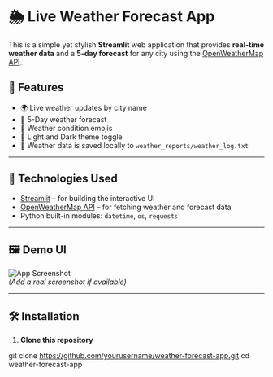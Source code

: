 # 🌦️ Live Weather Forecast App

This is a simple yet stylish **Streamlit** web application that provides **real-time weather data** and a **5-day forecast** for any city using the [OpenWeatherMap API](https://openweathermap.org/).

## 🚀 Features

- 🌍 Live weather updates by city name 
- 📅 5-Day weather forecast  
- 🌈 Weather condition emojis  
- 🌙 Light and Dark theme toggle  
- 💾 Weather data is saved locally to `weather_reports/weather_log.txt`

---

## 🧰 Technologies Used 

- [Streamlit](https://streamlit.io/) – for building the interactive UI
- [OpenWeatherMap API](https://openweathermap.org/current) – for fetching weather and forecast data
- Python built-in modules: `datetime`, `os`, `requests`

---

## 🖼️ Demo UI

![App Screenshot](https://user-images.githubusercontent.com/your-demo-screenshot.png)  
*(Add a real screenshot if available)*

---

## 🛠️ Installation

1. **Clone this repository**


git clone https://github.com/yourusername/weather-forecast-app.git
cd weather-forecast-app

